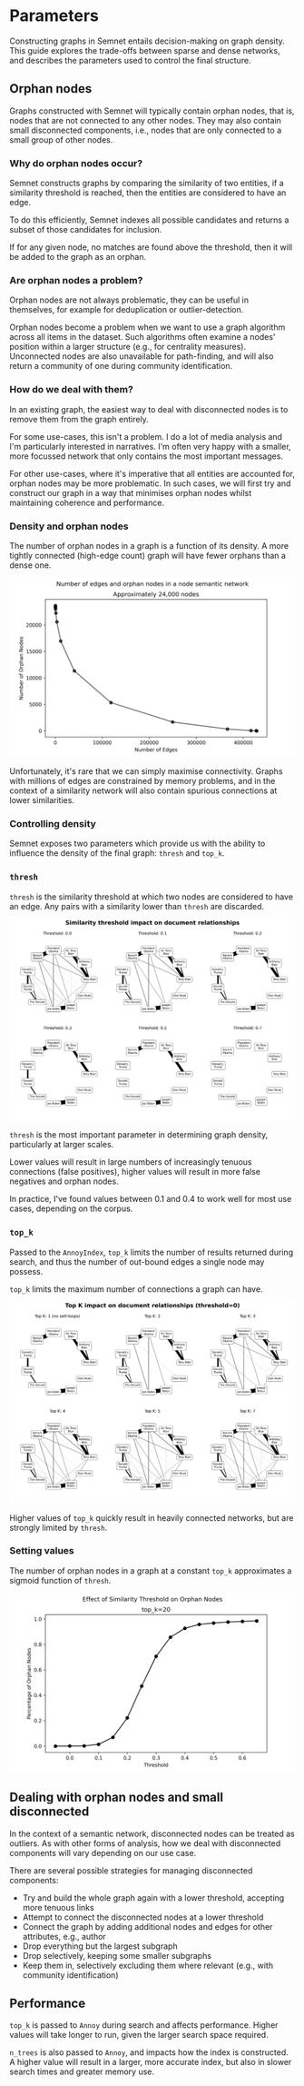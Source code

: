 # Parameters

Constructing graphs in Semnet entails decision-making on graph density. This guide explores the trade-offs between sparse and dense networks, and describes the parameters used to control the final structure.

## Orphan nodes

Graphs constructed with Semnet will typically contain orphan nodes, that is, nodes that are not connected to any other nodes. They may also contain small disconnected components, i.e., nodes that are only connected to a small group of other nodes.

### Why do orphan nodes occur?

Semnet constructs graphs by comparing the similarity of two entities, if a similarity threshold is reached, then the entities are considered to have an edge.

To do this efficiently, Semnet indexes all possible candidates and returns a subset of those candidates for inclusion.

If for any given node, no matches are found above the threshold, then it will be added to the graph as an orphan.

### Are orphan nodes a problem?

Orphan nodes are not always problematic, they can be useful in themselves, for example for deduplication or outlier-detection.

Orphan nodes become a problem when we want to use a graph algorithm across all items in the dataset. Such algorithms often examine a nodes' position within a larger structure (e.g., for centrality measures). Unconnected nodes are also unavailable for path-finding, and will also return a community of one during community identification.

### How do we deal with them?

In an existing graph, the easiest way to deal with disconnected nodes is to remove them from the graph entirely.

For some use-cases, this isn't a problem. I do a lot of media analysis and I'm particularly interested in narratives. I'm often very happy with a smaller, more focussed network that only contains the most important messages.

For other use-cases, where it's imperative that all entities are accounted for, orphan nodes may be more problematic. In such cases, we will first try and construct our graph in a way that minimises orphan nodes whilst maintaining coherence and performance.

### Density and orphan nodes

The number of orphan nodes in a graph is a function of its density. A more tightly connected (high-edge count) graph will have fewer orphans than a dense one.

![Orphan nodes as a function of graph density](../img/orphan_nodes_vs_edges.png)

Unfortunately, it's rare that we can simply maximise connectivity. Graphs with millions of edges are constrained by memory problems, and in the context of a similarity network will also contain spurious connections at lower similarities.

### Controlling density

Semnet exposes two parameters which provide us with the ability to influence the density of the final graph: `thresh` and `top_k`.

### `thresh`

`thresh` is the similarity threshold at which two nodes are considered to have an edge. Any pairs with a similarity lower than `thresh` are discarded.

![Similarity relationships at different thresholds](../img/semantic_network_thresholds.png)

`thresh` is the most important parameter in determining graph density, particularly at larger scales.

Lower values will result in large numbers of increasingly tenuous connections (false positives), higher values will result in more false negatives and orphan nodes.

In practice, I've found values between 0.1 and 0.4 to work well for most use cases, depending on the corpus.

### `top_k`

Passed to the `AnnoyIndex`, `top_k` limits the number of results returned during search, and thus the number of out-bound edges a single node may possess.

`top_k` limits the maximum number of connections a graph can have.

![Similarity relationships at different top_k](../img/semantic_network_top_k.png)

Higher values of `top_k` quickly result in heavily connected networks, but are strongly limited by `thresh`.

### Setting values

The number of orphan nodes in a graph at a constant `top_k` approximates a sigmoid function of `thresh`.

![Effect of similarity threshold on number of orphan nodes](../img/orphan_nodes_vs_threshold.png)

## Dealing with orphan nodes and small disconnected

In the context of a semantic network, disconnected nodes can be treated as outliers. As with other forms of analysis, how we deal with disconnected components will vary depending on our use case.

There are several possible strategies for managing disconnected components:

- Try and build the whole graph again with a lower threshold, accepting more tenuous links
- Attempt to connect the disconnected nodes at a lower threshold
- Connect the graph by adding additional nodes and edges for other attributes, e.g., author
- Drop everything but the largest subgraph
- Drop selectively, keeping some smaller subgraphs
- Keep them in, selectively excluding them where relevant (e.g., with community identification)

## Performance

`top_k` is passed to `Annoy` during search and affects performance. Higher values will take longer to run, given the larger search space required.

`n_trees` is also passed to `Annoy`, and impacts how the index is constructed. A higher value will result in a larger, more accurate index, but also in slower search times and greater memory use.
